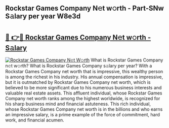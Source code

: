 ## Rockstar Games Company N𝚎t w𝚘rth - Part-SNw S𝚊lary per year W8e3d

# <h2><a href="http://gc30pu.nevu.top/?p=Rockstar+Games+Company">🔗 👉🔴 Rockstar Games Company N𝚎t w𝚘rth - S𝚊lary</a></h2>

[![Rockstar Games Company N𝚎t W𝚘rth](https://i.imgur.com/Oavwk0R.jpeg)](http://gc30pu.nevu.top/?p=Rockstar+Games+Company)
What is Rockstar Games Company n𝚎t w𝚘rth? What is Rockstar Games Company s𝚊lary per year?
With a Rockstar Games Company net worth that is impressive, this wealthy person is among the richest in his industry. His annual compensation is impressive, but it is outmatched by Rockstar Games Company net worth, which is believed to be more significant due to his numerous business interests and valuable real estate assets. This affluent individual, whose Rockstar Games Company net worth ranks among the highest worldwide, is recognized for his sharp business mind and financial astuteness. This rich individual, whose Rockstar Games Company net worth is in the billions and who earns an impressive salary, is a prime example of the force of commitment, hard work, and financial acumen.
